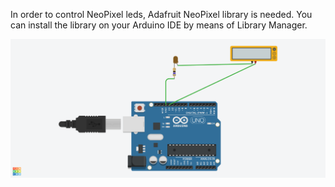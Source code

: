 In order to control NeoPixel leds, Adafruit NeoPixel library is needed.
You can install the library on your Arduino IDE by means of Library Manager.

![Arduinoo circuit](https://github.com/HeS2021/Arduino-HandsOn/blob/main/Serial%20control%20led.png "Arduino Circuit")
